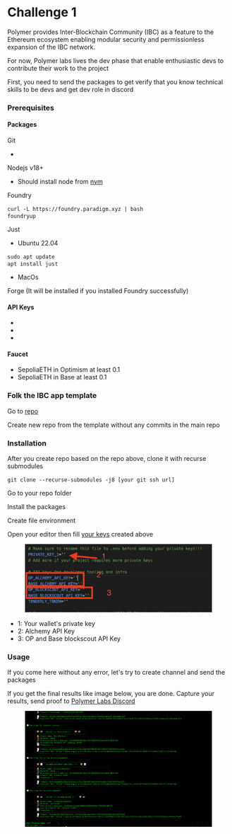 # Challenge 1

Polymer provides Inter-Blockchain Community (IBC) as a feature to the Ethereum ecosystem enabling modular security and permissionless expansion of the IBC network.

For now, Polymer labs lives the dev phase that enable enthusiastic devs to contribute their work to the project

First, you need to send the packages to get verify that you know technical skills to be devs and get dev role in discord

### Prerequisites <a href="#prerequisites" id="prerequisites"></a>

#### Packages <a href="#packages" id="packages"></a>

Git

*

Nodejs v18+

* Should install node from [nvm](https://github.com/nvm-sh/nvm)

Foundry

```
curl -L https://foundry.paradigm.xyz | bash
foundryup
```

Just

* Ubuntu 22.04

```
sudo apt update
apt install just
```

* MacOs

Forge (It will be installed if you installed Foundry successfully)

#### API Keys <a href="#api-keys" id="api-keys"></a>

*
*
*

#### Faucet <a href="#faucet" id="faucet"></a>

* SepoliaETH in Optimism at least 0.1
* SepoliaETH in Base at least 0.1

### Folk the IBC app template <a href="#folk-the-ibc-app-template" id="folk-the-ibc-app-template"></a>

Go to [repo](https://github.com/open-ibc/ibc-app-solidity-template/tree/main)

Create new repo from the template without any commits in the main repo

### Installation <a href="#installation" id="installation"></a>

After you create repo based on the repo above, clone it with recurse submodules

```
git clone --recurse-submodules -j8 [your git ssh url]
```

Go to your repo folder

Install the packages

Create file environment

Open your editor then fill [your keys](https://about/polymer-labs/challenge-1#api-keys) created above

<figure><img src="../.gitbook/assets/image (28).png" alt=""><figcaption></figcaption></figure>

* 1: Your wallet's private key
* 2: Alchemy API Key
* 3: OP and Base blockscout API Key

### Usage <a href="#usage" id="usage"></a>

If you come here without any error, let's try to create channel and send the packages

If you get the final results like image below, you are done. Capture your results, send proof to [Polymer Labs Discord](https://discord.com/channels/839903468750635039/1213267408370794506)

<figure><img src="../.gitbook/assets/image (29).png" alt=""><figcaption></figcaption></figure>

